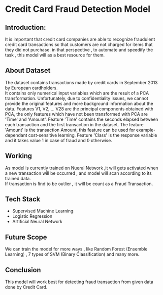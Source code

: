 # Credit Card Fraud Detection Model

## Introduction:

It is important that credit card companies are able to recognize fraudulent credit card transactions so that customers are not charged for items that they did not purchase.
in that perspective , to automate and speedify the task , this model will as a best resource for them.

## About Dataset

The dataset contains transactions made by credit cards in September 2013 by European cardholders.<br>
It contains only numerical input variables which are the result of a PCA transformation. Unfortunately, due to confidentiality issues, we cannot provide the original features and more background information about the data. Features V1, V2, … V28 are the principal components obtained with PCA, the only features which have not been transformed with PCA are 'Time' and 'Amount'. Feature 'Time' contains the seconds elapsed between each transaction and the first transaction in the dataset. The feature 'Amount' is the transaction Amount, this feature can be used for example-dependant cost-sensitive learning. Feature 'Class' is the response variable and it takes value 1 in case of fraud and 0 otherwise.

## Working

As model is currently trained on Nueral Network ,it will gets activated when a new transaction will be occurred , and model will scan according to its trained data.<br>
If transaction is find to be outlier , it will be count as a Fraud Transaction.

## Tech Stack

- Supervised Machine Learning
- Logistic Regression
- Artificial Neural Network

## Future Scope

We can train the model for more ways , like Random Forest (Ensemble Learning) , 7 types of SVM (Binary Classification) and many more. 

## Conclusion

This model will work best for detecting fraud transaction from given data done by Credit Card.

